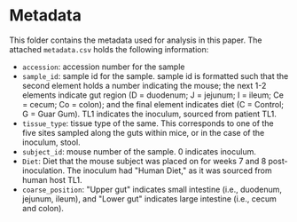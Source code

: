 # Metadata

This folder contains the metadata used for analysis in this paper. The attached `metadata.csv` holds the following information:
- `accession`: accession number for the sample
- `sample_id`: sample id for the sample. sample id is formatted such that the second element holds a number indicating the mouse; the next 1-2 elements indicate gut region (D = duodenum; J = jejunum; I = ileum; Ce = cecum; Co = colon); and the final element indicates diet (C = Control; G = Guar Gum). TL1 indicates the inoculum, sourced from patient TL1.
- `tissue_type`: tissue type of the same. This corresponds to one of the five sites sampled along the guts within mice, or in the case of the inoculum, stool.
- `subject_id`: mouse number of the sample. 0 indicates inoculum.
- `Diet`: Diet that the mouse subject was placed on for weeks 7 and 8 post-inoculation. The inoculum had "Human Diet," as it was sourced from human host TL1.
- `coarse_position`: "Upper gut" indicates small intestine (i.e., duodenum, jejunum, ileum), and "Lower gut" indicates large intestine (i.e., cecum and colon).
